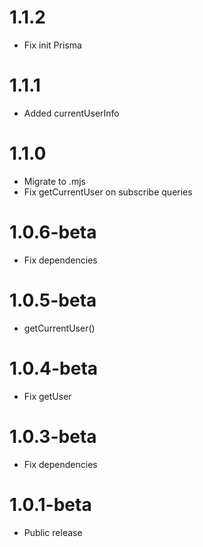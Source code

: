 1.1.2
=======================================
- Fix init Prisma

1.1.1
=======================================
- Added currentUserInfo

1.1.0
=======================================
- Migrate to .mjs
- Fix getCurrentUser on subscribe queries

1.0.6-beta
=======================================
- Fix dependencies

1.0.5-beta
=======================================
- getCurrentUser()

1.0.4-beta
=======================================
- Fix getUser

1.0.3-beta
=======================================
- Fix dependencies

1.0.1-beta
=======================================
- Public release 
